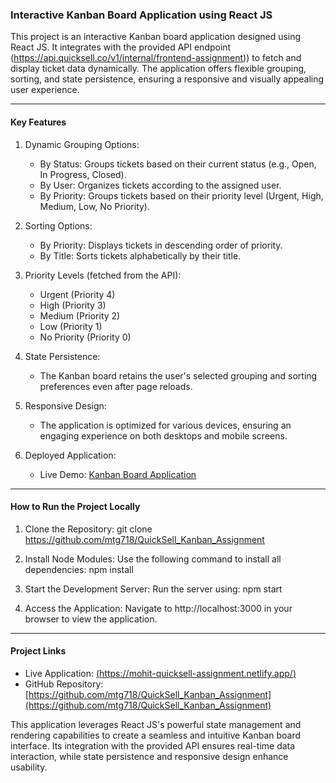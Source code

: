 
### Interactive Kanban Board Application using React JS

This project is an interactive Kanban board application designed using React JS. It integrates with the provided API endpoint (https://api.quicksell.co/v1/internal/frontend-assignment)) to fetch and display ticket data dynamically. The application offers flexible grouping, sorting, and state persistence, ensuring a responsive and visually appealing user experience.

---

#### Key Features

1. Dynamic Grouping Options:
   - By Status: Groups tickets based on their current status (e.g., Open, In Progress, Closed).
   - By User: Organizes tickets according to the assigned user.
   - By Priority: Groups tickets based on their priority level (Urgent, High, Medium, Low, No Priority).

2. Sorting Options:
   - By Priority: Displays tickets in descending order of priority.
   - By Title: Sorts tickets alphabetically by their title.

3. Priority Levels (fetched from the API):
   - Urgent (Priority 4)
   - High (Priority 3)
   - Medium (Priority 2)
   - Low (Priority 1)
   - No Priority (Priority 0)

4. State Persistence:
   - The Kanban board retains the user's selected grouping and sorting preferences even after page reloads.

5. Responsive Design:
   - The application is optimized for various devices, ensuring an engaging experience on both desktops and mobile screens.

6. Deployed Application:
   - Live Demo: [Kanban Board Application](https://mohit-quicksell-assignment.netlify.app/)

---

#### How to Run the Project Locally

1. Clone the Repository:
      git clone https://github.com/mtg718/QuickSell_Kanban_Assignment
   

2. Install Node Modules:
   Use the following command to install all dependencies:
      npm install
   

3. Start the Development Server:
   Run the server using:
      npm start
   

4. Access the Application:
   Navigate to http://localhost:3000 in your browser to view the application.

---

#### Project Links

- Live Application: [(https://mohit-quicksell-assignment.netlify.app/)](https://mohit-quicksell-assignment.netlify.app/)
- GitHub Repository: [https://github.com/mtg718/QuickSell_Kanban_Assignment](https://github.com/mtg718/QuickSell_Kanban_Assignment)

This application leverages React JS's powerful state management and rendering capabilities to create a seamless and intuitive Kanban board interface. Its integration with the provided API ensures real-time data interaction, while state persistence and responsive design enhance usability.
